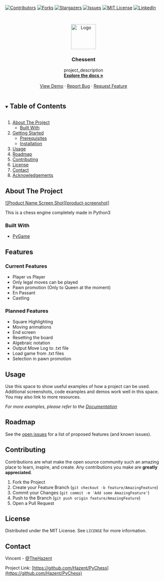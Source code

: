 <!--
*** Thanks for checking out the Best-README-Template. If you have a suggestion
*** that would make this better, please fork the repo and create a pull request
*** or simply open an issue with the tag "enhancement".
*** Thanks again! Now go create something AMAZING! :D
***
***
***
*** To avoid retyping too much info. Do a search and replace for the following:
*** Hazent, PyChess, TheHazent, email, Chessent, project_description
-->



<!-- PROJECT SHIELDS -->
<!--
*** I'm using markdown "reference style" links for readability.
*** Reference links are enclosed in brackets [ ] instead of parentheses ( ).
*** See the bottom of this document for the declaration of the reference variables
*** for contributors-url, forks-url, etc. This is an optional, concise syntax you may use.
*** https://www.markdownguide.org/basic-syntax/#reference-style-links
-->
[![Contributors][contributors-shield]][contributors-url]
[![Forks][forks-shield]][forks-url]
[![Stargazers][stars-shield]][stars-url]
[![Issues][issues-shield]][issues-url]
[![MIT License][license-shield]][license-url]
[![LinkedIn][linkedin-shield]][linkedin-url]



<!-- PROJECT LOGO -->
<br />
<p align="center">
  <a href="https://github.com/Hazent/PyChess">
    <img src="images/logo.png" alt="Logo" width="80" height="80">
  </a>

  <h3 align="center">Chessent</h3>

  <p align="center">
    project_description
    <br />
    <a href="https://github.com/Hazent/PyChess"><strong>Explore the docs »</strong></a>
    <br />
    <br />
    <a href="https://github.com/Hazent/PyChess">View Demo</a>
    ·
    <a href="https://github.com/Hazent/PyChess/issues">Report Bug</a>
    ·
    <a href="https://github.com/Hazent/PyChess/issues">Request Feature</a>
  </p>
</p>



<!-- TABLE OF CONTENTS -->
<details open="open">
  <summary><h2 style="display: inline-block">Table of Contents</h2></summary>
  <ol>
    <li>
      <a href="#about-the-project">About The Project</a>
      <ul>
        <li><a href="#built-with">Built With</a></li>
      </ul>
    </li>
    <li>
      <a href="#features">Getting Started</a>
      <ul>
        <li><a href="#current-features">Prerequisites</a></li>
        <li><a href="#planned-features">Installation</a></li>
      </ul>
    </li>
    <li><a href="#usage">Usage</a></li>
    <li><a href="#roadmap">Roadmap</a></li>
    <li><a href="#contributing">Contributing</a></li>
    <li><a href="#license">License</a></li>
    <li><a href="#contact">Contact</a></li>
    <li><a href="#acknowledgements">Acknowledgements</a></li>
  </ol>
</details>



<!-- ABOUT THE PROJECT -->
## About The Project

[![Product Name Screen Shot][product-screenshot]](https://example.com)

This is a chess engine completely made in Python3


### Built With

* [PyGame](https://www.pygame.org)



## Features

### Current Features

* Player vs Player
* Only legal moves can be played
* Pawn promotion (Only to Queen at the moment)
* En Passant
* Castling

### Planned Features

* Square Highlighting
* Moving animations
* End screen
* Resetting the board
* Algebraic notation
* Output Move Log to .txt file
* Load game from .txt files
* Selection in pawn promotion

<!-- USAGE EXAMPLES -->
## Usage

Use this space to show useful examples of how a project can be used. Additional screenshots, code examples and demos work well in this space. You may also link to more resources.

_For more examples, please refer to the [Documentation](https://example.com)_



<!-- ROADMAP -->
## Roadmap

See the [open issues](https://github.com/Hazent/PyChess/issues) for a list of proposed features (and known issues).



<!-- CONTRIBUTING -->
## Contributing

Contributions are what make the open source community such an amazing place to learn, inspire, and create. Any contributions you make are **greatly appreciated**.

1. Fork the Project
2. Create your Feature Branch (`git checkout -b feature/AmazingFeature`)
3. Commit your Changes (`git commit -m 'Add some AmazingFeature'`)
4. Push to the Branch (`git push origin feature/AmazingFeature`)
5. Open a Pull Request



<!-- LICENSE -->
## License

Distributed under the MIT License. See `LICENSE` for more information.



<!-- CONTACT -->
## Contact

Vincent - [@TheHazent](https://twitter.com/TheHazent)

Project Link: [https://github.com/Hazent/PyChess](https://github.com/Hazent/PyChess)


<!-- MARKDOWN LINKS & IMAGES -->
<!-- https://www.markdownguide.org/basic-syntax/#reference-style-links -->
[contributors-shield]: https://img.shields.io/github/contributors/Hazent/repo.svg?style=for-the-badge
[contributors-url]: https://github.com/Hazent/PyChess/graphs/contributors
[forks-shield]: https://img.shields.io/github/forks/Hazent/repo.svg?style=for-the-badge
[forks-url]: https://github.com/Hazent/PyChess/network/members
[stars-shield]: https://img.shields.io/github/stars/Hazent/repo.svg?style=for-the-badge
[stars-url]: https://github.com/Hazent/PyChess/stargazers
[issues-shield]: https://img.shields.io/github/issues/Hazent/repo.svg?style=for-the-badge
[issues-url]: https://github.com/Hazent/PyChess/issues
[license-shield]: https://img.shields.io/github/license/Hazent/repo.svg?style=for-the-badge
[license-url]: https://github.com/Hazent/PyChess/blob/master/LICENSE.txt
[linkedin-shield]: https://img.shields.io/badge/-LinkedIn-black.svg?style=for-the-badge&logo=linkedin&colorB=555
[linkedin-url]: https://linkedin.com/in/Hazent
